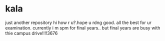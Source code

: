 # kala
just another repository
hi how r u?.hope u rdng good. 
all the best for ur examination. 
currently i m spm for final years..
but final years are busy with thie campus drive!!!!3676
